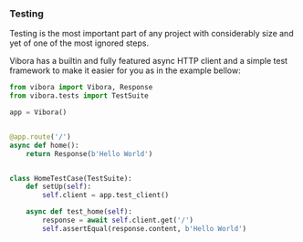 ### Testing

Testing is the most important part of any project with considerably
size and yet of one of the most ignored steps.

Vibora has a builtin and fully featured async HTTP client and
a simple test framework to make it easier for you as in the example bellow:

```py
from vibora import Vibora, Response
from vibora.tests import TestSuite

app = Vibora()


@app.route('/')
async def home():
    return Response(b'Hello World')


class HomeTestCase(TestSuite):
    def setUp(self):
        self.client = app.test_client()

    async def test_home(self):
        response = await self.client.get('/')
        self.assertEqual(response.content, b'Hello World')
```
